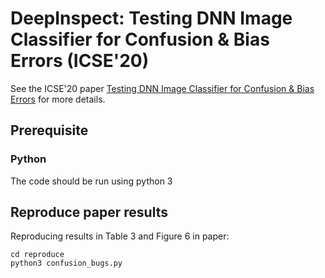 # DeepInspect: Testing DNN Image Classifier for Confusion & Bias Errors  (ICSE'20)
See the ICSE'20 paper [Testing DNN Image Classifier for Confusion & Bias Errors](https://arxiv.org/pdf/1905.07831.pdf) for more details.
## Prerequisite
### Python
The code should be run using python 3

## Reproduce paper results
Reproducing results in Table 3 and Figure 6 in paper:  
```
cd reproduce
python3 confusion_bugs.py
```
